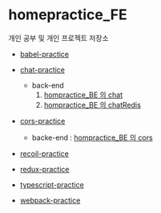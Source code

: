 # homepractice_FE
개인 공부 및 개인 프로젝트 저장소

- [babel-practice](https://github.com/dhsj8405/homepractice_FE/tree/main/babel-practice)

- [chat-practice](https://github.com/dhsj8405/homepractice_FE/tree/main/chat-practice) 
  - back-end 
    1. [hompractice_BE 의 chat](https://github.com/dhsj8405/homepractice_BE/tree/main/chat)
    2. [hompractice_BE 의 chatRedis](https://github.com/dhsj8405/homepractice_BE/tree/main/chatRedis)

- [cors-practice](https://github.com/dhsj8405/homepractice_FE/tree/main/cors-practice) 
  - backe-end : [hompractice_BE 의 cors](https://github.com/dhsj8405/homepractice_BE/tree/main/cors)

- [recoil-practice](https://github.com/dhsj8405/homepractice_FE/tree/main/recoil-practice)

- [redux-practice](https://github.com/dhsj8405/homepractice_FE/tree/main/redux-practice)

- [typescript-practice](https://github.com/dhsj8405/homepractice_FE/tree/main/typescript-practice)

- [webpack-practice](https://github.com/dhsj8405/homepractice_FE/tree/main/webpack-practice)
